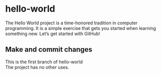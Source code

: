 # hello-world
The Hello World project is a time-honored tradition in computer programming. It is a simple exercise that gets you started when learning something new. Let’s get started with GitHub!


## Make and commit changes
This is the first branch of hello-world  
The project has no other uses.
